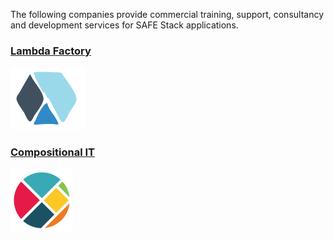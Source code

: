 The following companies provide commercial training, support, consultancy and development services for SAFE Stack applications.

### [Lambda Factory](http://lambdafactory.io/)
<img src="../img/lambda.png" style="height: 100px;"/>

### [Compositional IT](https://compositional-it.com/)
<img src="../img/cit.png" style="height: 100px;"/>